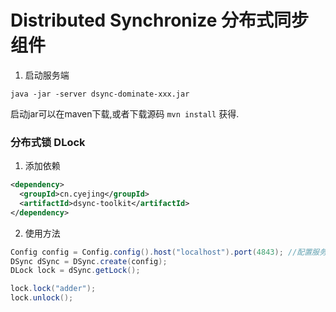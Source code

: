 # Distributed Synchronize 分布式同步组件

1. 启动服务端
```
java -jar -server dsync-dominate-xxx.jar
```
启动jar可以在maven下载,或者下载源码 ``mvn install`` 获得.
### 分布式锁 DLock
1. 添加依赖
```xml
<dependency>
  <groupId>cn.cyejing</groupId>
  <artifactId>dsync-toolkit</artifactId>
</dependency>
```
2. 使用方法
```java
Config config = Config.config().host("localhost").port(4843); //配置服务端地址
DSync dSync = DSync.create(config);
DLock lock = dSync.getLock();

lock.lock("adder");
lock.unlock();
```
